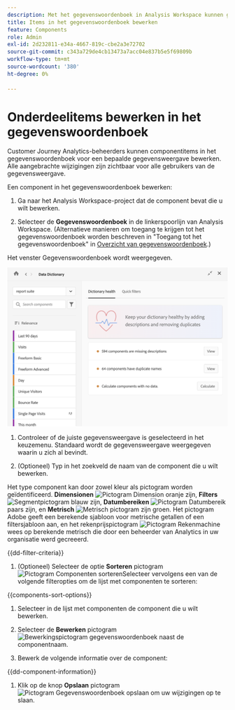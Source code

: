 ```yaml
---
description: Met het gegevenswoordenboek in Analysis Workspace kunnen gebruikers de verschillende componenten in Analysis Workspace, waaronder het beoogde gebruik, die zijn goedgekeurd, duplicaten zijn, catalogiseren en bijhouden, enzovoort.
title: Items in het gegevenswoordenboek bewerken
feature: Components
role: Admin
exl-id: 2d232811-e34a-4667-819c-cbe2a3e72702
source-git-commit: c343a729de4cb13473a7acc04e837b5e5f69809b
workflow-type: tm+mt
source-wordcount: '380'
ht-degree: 0%

---
```


# Onderdeelitems bewerken in het gegevenswoordenboek

Customer Journey Analytics-beheerders kunnen componentitems in het gegevenswoordenboek voor een bepaalde gegevensweergave bewerken. Alle aangebrachte wijzigingen zijn zichtbaar voor alle gebruikers van de gegevensweergave.

Een component in het gegevenswoordenboek bewerken:

1. Ga naar het Analysis Workspace-project dat de component bevat die u wilt bewerken.

1. Selecteer de **Gegevenswoordenboek** in de linkerspoorlijn van Analysis Workspace. (Alternatieve manieren om toegang te krijgen tot het gegevenswoordenboek worden beschreven in &quot;Toegang tot het gegevenswoordenboek&quot; in [Overzicht van gegevenswoordenboek](/help/components/data-dictionary/data-dictionary-overview.md).)

Het venster Gegevenswoordenboek wordt weergegeven.

![Weergave gegevenswoordenboekbeheerder met woordenboekstatus](assets/data-dictionary-admin.png)

1. Controleer of de juiste gegevensweergave is geselecteerd in het keuzemenu. Standaard wordt de gegevensweergave weergegeven waarin u zich al bevindt.

1. (Optioneel) Typ in het zoekveld de naam van de component die u wilt bewerken.

Het type component kan door zowel kleur als pictogram worden geïdentificeerd. **Dimensionen** ![Pictogram Dimension](https://spectrum.adobe.com/static/icons/workflow_18/Smock_Data_18_N.svg) oranje zijn, **Filters** ![Segmentpictogram](https://spectrum.adobe.com/static/icons/workflow_18/Smock_Segmentation_18_N.svg) blauw zijn, **Datumbereiken** ![Pictogram Datumbereik](https://spectrum.adobe.com/static/icons/workflow_18/Smock_Calendar_18_N.svg) paars zijn, en **Metrisch** ![Metrisch pictogram](https://spectrum.adobe.com/static/icons/workflow_18/Smock_Event_18_N.svg) zijn groen. Het pictogram Adobe geeft een berekende sjabloon voor metrische getallen of een filtersjabloon aan, en het rekenprijspictogram ![Pictogram Rekenmachine](https://spectrum.adobe.com/static/icons/workflow_18/Smock_Calculator_18_N.svg) wees op berekende metrisch die door een beheerder van Analytics in uw organisatie werd gecreeerd.

{{dd-filter-criteria}}

1. (Optioneel) Selecteer de optie **Sorteren** pictogram ![Pictogram Componenten sorteren](https://spectrum.adobe.com/static/icons/workflow_18/Smock_SortOrderDown_18_N.svg)Selecteer vervolgens een van de volgende filteropties om de lijst met componenten te sorteren:

{{components-sort-options}}

1. Selecteer in de lijst met componenten de component die u wilt bewerken.

1. Selecteer de **Bewerken** pictogram ![Bewerkingspictogram gegevenswoordenboek](https://spectrum.adobe.com/static/icons/workflow_18/Smock_Edit_18_N.svg) naast de componentnaam.

1. Bewerk de volgende informatie over de component:

{{dd-component-information}}

1. Klik op de knop **Opslaan** pictogram ![Pictogram Gegevenswoordenboek opslaan](https://spectrum.adobe.com/static/icons/workflow_18/Smock_SaveFloppy_18_N.svg) om uw wijzigingen op te slaan.
